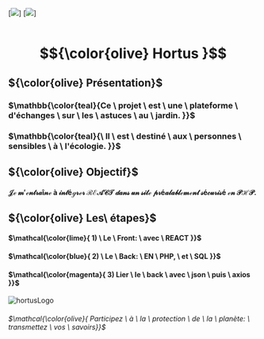 [![](https://img.shields.io/badge/PHP-blue?style=for-the-badge)]
[![](https://img.shields.io/badge/REACT-yellow?style=for-the-badge)]
<br>
<br>

#  $${\color{olive} Hortus }$$

## ${\color{olive} Présentation}$

### $\mathbb{\color{teal}{Ce \ projet \ est \ une \ plateforme \ d'échanges \ sur \ les \ astuces \ au \ jardin. }}$
### $\mathbb{\color{teal}{\ Il \ est \ destiné \ aux \ personnes \ sensibles \ à \ l'écologie. }}$

## ${\color{olive} Objectif}$
#### $\mathcal{ Je \ m'entraîne \ à \ intégrer \ REACT \ dans \ un \ site \ préalablement \ sécurisé \ en \ PHP.}$

## ${\color{olive} Les\  étapes}$

#### $\mathcal{\color{lime}{ 1) \ Le \ Front: \ avec \ REACT }}$ <br>
#### $\mathcal{\color{blue}{ 2) \ Le \ Back: \  EN \ PHP,  \ et \ SQL }}$ <br>
#### $\mathcal{\color{magenta}{ 3) Lier \ le \ back \ avec \ json \ puis \ axios }}$ <br>

![hortusLogo](https://github.com/user-attachments/assets/e3044c97-2cfc-49c0-88c4-74b314d29318)
###### $\mathcal{\color{olive}{ Participez \ à \ la \ protection \ de \ la \ planète: \ transmettez \ vos \ savoirs}}$

